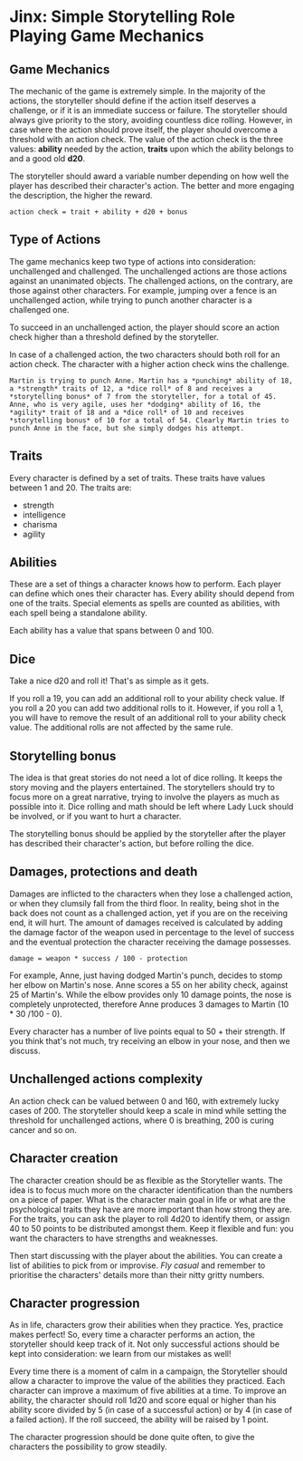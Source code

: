 # Jinx: Simple Storytelling Role Playing Game Mechanics

## Game Mechanics
The mechanic of the game is extremely simple. In the majority of the actions, the storyteller should define if the action itself deserves a challenge, or if it is an immediate success or failure. The storyteller should always give priority to the story, avoiding countless dice rolling. However, in case where the action should prove itself, the player should overcome a threshold with an action check. The value of the action check is the three values: **ability** needed by the action, **traits** upon which the ability belongs to and a good old **d20**.

The storyteller should award a variable number depending on how well the player has described their character's action. The better and more engaging the description, the higher the reward.

```
action check = trait + ability + d20 + bonus
```

## Type of Actions
The game mechanics keep two type of actions into consideration: unchallenged and challenged. The unchallenged actions are those actions against an unanimated objects. The challenged actions, on the contrary, are those against other characters. For example, jumping over a fence is an unchallenged action, while trying to punch another character is a challenged one.

To succeed in an unchallenged action, the player should score an action check higher than a threshold defined by the storyteller.

In case of a challenged action, the two characters should both roll for an action check. The character with a higher action check wins the challenge. 

```
Martin is trying to punch Anne. Martin has a *punching* ability of 18, a *strength* traits of 12, a *dice roll* of 8 and receives a *storytelling bonus* of 7 from the storyteller, for a total of 45. Anne, who is very agile, uses her *dodging* ability of 16, the *agility* trait of 18 and a *dice roll* of 10 and receives *storytelling bonus* of 10 for a total of 54. Clearly Martin tries to punch Anne in the face, but she simply dodges his attempt.
```

## Traits
Every character is defined by a set of traits. These traits have values between 1 and 20. The traits are:

* strength
* intelligence
* charisma
* agility

## Abilities
These are a set of things a character knows how to perform. Each player can define which ones their character has. Every ability should depend from one of the traits. Special elements as spells are counted as abilities, with each spell being a standalone ability.

Each ability has a value that spans between 0 and 100.

## Dice
Take a nice d20 and roll it! That's as simple as it gets.

If you roll a 19, you can add an additional roll to your ability check value. If you roll a 20 you can add two additional rolls to it. However, if you roll a 1, you will have to remove the result of an additional roll to your ability check value. The additional rolls are not affected by the same rule.

## Storytelling bonus
The idea is that great stories do not need a lot of dice rolling. It keeps the story moving and the players entertained. The storytellers should try to focus more on a great narrative, trying to involve the players as much as possible into it. Dice rolling and math should be left where Lady Luck should be involved, or if you want to hurt a character.

The storytelling bonus should be applied by the storyteller after the player has described their character's action, but before rolling the dice.

## Damages, protections and death
Damages are inflicted to the characters when they lose a challenged action, or when they clumsily fall from the third floor. In reality, being shot in the back does not count as a challenged action, yet if you are on the receiving end, it will hurt. The amount of damages received is calculated by adding the damage factor of the weapon used in percentage to the level of success and the eventual protection the character receiving the damage possesses.

```
damage = weapon * success / 100 - protection
```

For example, Anne, just having dodged Martin's punch, decides to stomp her elbow on Martin's nose. Anne scores a 55 on her ability check, against 25 of Martin's. While the elbow provides only 10 damage points, the nose is completely unprotected, therefore Anne produces 3 damages to Martin (10 * 30 /100 - 0).

Every character has a number of live points equal to 50 + their strength. If you think that's not much, try receiving an elbow in your nose, and then we discuss.

## Unchallenged actions complexity
An action check can be valued between 0 and 160, with extremely lucky cases of 200. The storyteller should keep a scale in mind while setting the threshold for unchallenged actions, where 0 is breathing, 200 is curing cancer and so on.

## Character creation
The character creation should be as flexible as the Storyteller wants. The idea is to focus much more on the character identification than the numbers on a piece of paper. What is the character main goal in life or what are the psychological traits they have are more important than how strong they are.
For the traits, you can ask the player to roll 4d20 to identify them, or assign 40 to 50 points to be distributed amongst them. Keep it flexible and fun: you want the characters to have strengths and weaknesses.

Then start discussing with the player about the abilities. You can create a list of abilities to pick from or improvise. *Fly casual* and remember to prioritise the characters' details more than their nitty gritty numbers.

## Character progression
As in life, characters grow their abilities when they practice. Yes, practice makes perfect! So, every time a character performs an action, the storyteller should keep track of it. Not only successful actions should be kept into consideration: we learn from our mistakes as well!

Every time there is a moment of calm in a campaign, the Storyteller should allow a character to improve the value of the abilities they practiced. Each character can improve a maximum of five abilities at a time. To improve an ability, the character should roll 1d20 and score equal or higher than his ability score divided by 5 (in case of a successful action) or by 4 (in case of a failed action). If the roll succeed, the ability will be raised by 1 point.

The character progression should be done quite often, to give the characters the possibility to grow steadily.
